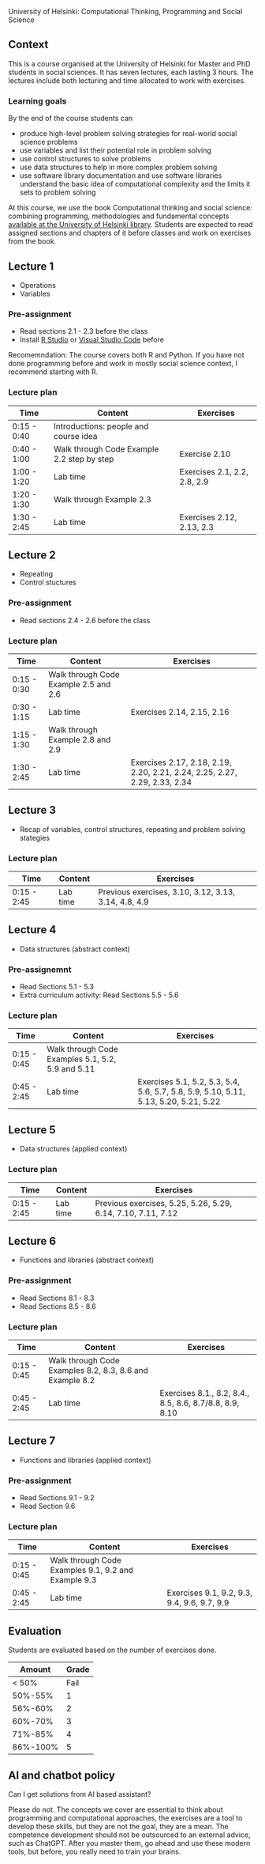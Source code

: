 University of Helsinki: Computational Thinking, Programming and Social Science

## Context

This is a course organised at the University of Helsinki for Master and PhD students in social sciences.
It has seven lectures, each lasting 3 hours.
The lectures include both lecturing and time allocated to work with exercises.

### Learning goals

By the end of the course students can

* produce high-level problem solving strategies for real-world social science problems
* use variables and list their potential role in problem solving
* use control structures to solve problems
* use data structures to help in more complex problem solving
* use software library documentation and use software libraries
understand the basic idea of computational complexity and the limits it sets to problem solving

At this course, we use the book Computational thinking and social science: combining programming, methodologies and fundamental concepts [available at the University of Helsinki library](https://helka.helsinki.fi/permalink/358UOH_INST/qatqfk/alma9934427732906253).
Students are expected to read assigned sections and chapters of it before classes and work on exercises from the book.

## Lecture 1

* Operations
* Variables

### Pre-assignment

* Read sections 2.1 - 2.3 before the class
* Install [R Studio](https://posit.co/download/rstudio-desktop/) or [Visual Studio Code](https://visualstudio.microsoft.com/) before

Recomemndation: The course covers both R and Python.
If you have not done programming before and work in mostly social science context, I recommend starting with R.

### Lecture plan

| Time | Content | Exercises |
|------|-------|-----------|
| 0:15 - 0:40 | Introductions: people and course idea  |           |
| 0:40 - 1:00 | Walk through Code Example 2.2 step by step | Exercise 2.10 |
| 1:00 - 1:20 | Lab time | Exercises 2.1, 2.2, 2.8, 2.9 |
| 1:20 - 1:30 | Walk through Example 2.3 | |
| 1:30 - 2:45 | Lab time | Exercises 2.12, 2.13, 2.3  |

## Lecture 2

* Repeating
* Control stuctures

### Pre-assignment

* Read sections 2.4 - 2.6 before the class

### Lecture plan

| Time | Content | Exercises |
|------|-------|-----------|
| 0:15 - 0:30 | Walk through Code Example 2.5 and 2.6 | |
| 0:30 - 1:15 | Lab time | Exercises 2.14, 2.15, 2.16 |
| 1:15 - 1:30 | Walk through Example 2.8 and 2.9 | |
| 1:30 - 2:45 | Lab time | Exercises 2.17, 2.18, 2.19, 2.20, 2.21, 2.24, 2.25, 2.27, 2.29, 2.33, 2.34  |

## Lecture 3

* Recap of variables, control structures, repeating and problem solving stategies

### Lecture plan

| Time | Content | Exercises |
|------|-------|-----------|
| 0:15 - 2:45 | Lab time | Previous exercises, 3.10, 3.12, 3.13, 3.14, 4.8, 4.9 |

## Lecture 4

* Data structures (abstract context)

### Pre-assignemnt

* Read Sections 5.1 - 5.3
* Extra curriculum activity: Read Sections 5.5 - 5.6

### Lecture plan

| Time | Content | Exercises |
|------|-------|-----------|
| 0:15 - 0:45 | Walk through Code Examples 5.1, 5.2, 5.9 and 5.11 | |
| 0:45 - 2:45 | Lab time | Exercises 5.1, 5.2, 5.3, 5.4, 5.6, 5.7, 5.8, 5.9, 5.10, 5.11, 5.13, 5.20, 5.21, 5.22 |

## Lecture 5

* Data structures (applied context)

### Lecture plan

| Time | Content | Exercises |
|------|-------|-----------|
| 0:15 - 2:45 | Lab time | Previous exercises, 5.25, 5.26, 5.29, 6.14, 7.10, 7.11, 7.12 |

## Lecture 6

* Functions and libraries (abstract context)

### Pre-assignment

* Read Sections 8.1 - 8.3
* Read Sections 8.5 - 8.6

### Lecture plan

| Time | Content | Exercises |
|------|-------|-----------|
| 0:15 - 0:45 | Walk through Code Examples 8.2, 8.3, 8.6 and Example 8.2 | |
| 0:45 - 2:45 | Lab time | Exercises 8.1., 8.2, 8.4., 8.5, 8.6, 8.7/8.8, 8.9, 8.10|

## Lecture 7

* Functions and libraries (applied context)

### Pre-assignment

* Read Sections 9.1 - 9.2
* Read Section 9.6 

### Lecture plan

| Time | Content | Exercises |
|------|-------|-----------|
| 0:15 - 0:45 | Walk through Code Examples 9.1, 9.2 and Example 9.3 | |
| 0:45 - 2:45 | Lab time | Exercises 9.1, 9.2, 9.3, 9.4, 9.6, 9.7, 9.9 |

## Evaluation

Students are evaluated based on the number of exercises done.

| Amount | Grade |
|------|-------|
| < 50% | Fail |
| 50%-55% | 1 |
| 56%-60% | 2 |
| 60%-70% | 3 |
| 71%-85% | 4 |
| 86%-100% | 5 |

## AI and chatbot policy

Can I get solutions from AI based assistant?

Please do not.
The concepts we cover are essential to think about programming and computational approaches, the exercises are a tool to develop these skills, but they are not the goal, they are a mean.
The competence development should not be outsourced to an external advice, such as ChatGPT.
After you master them, go ahead and use these modern tools, but before, you really need to train your brains.